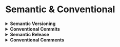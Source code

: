 # Semantic & Conventional

<details>
  <summary><b>Semantic Versioning</b></summary>
  
  * https://semver.org
  
</details>

<details>
  <summary><b>Conventional Commits</b></summary>
  
  TODO
  
</details>

<details>
  <summary><b>Semantic Release</b></summary>
  
  TODO
  
</details>

<details>
  <summary><b>Conventional Comments</b></summary>
  
  TODO
  
</details>
